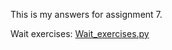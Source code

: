 This is my answers for assignment 7.<br />

Wait exercises: [Wait_exercises.py](https://github.com/VKYMSC/PSYCH403/blob/main/Assignment%207/Wait_exercises.py)


